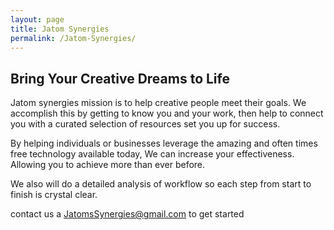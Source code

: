 ```yaml
---
layout: page
title: Jatom Synergies
permalink: /Jatom-Synergies/
---
```


## Bring Your Creative Dreams to Life


Jatom synergies mission is to help creative people meet their goals. We accomplish this by getting to know you and your work, then help to connect you with a curated selection of resources set you up for success.


By helping individuals or businesses leverage the amazing and often times free technology available today, We can increase your effectiveness. Allowing you to achieve more than ever before.


We also will do a detailed analysis of workflow so each step from start to finish is crystal clear.


<!-- | **Package** |  **Price**  | **Description** |
| --- | --- | --- |
| Basic consultation | $30/h | We will go over your current technology use and help figure out what's working/not and where the best opportunities for growth are. Helping you leverage technlogy to meet your goals |
| Set up  | $50/h | Implementation sessions - We will schedule meetings based on need & scale of the project too implement the desired technology &/or workflows into your buisness |
| Ongoing Support | $250/y |  Quarterly check ins to help maintain effeciency & meet goals.|
| Program training | $25/h | Hands on tech support on how to use a specific tool | -->

contact us a JatomsSynergies@gmail.com to get started